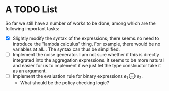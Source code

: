 # A TODO List

So far we still have a number of works to be done, among which are the following important tasks:

- [x] Slightly modify the syntax of the expressions; there seems no need to introduce the "lambda calculus" thing. For example, there would be no variables at all... The syntax can thus be simplified.
- [ ] Implement the noise generator. I am not sure whether if this is directly integrated into the aggregation expressions. It seems to be more natural and easier for us to implement if we just let the type constructor take it as an argument.
- [ ] Implement the evaluation rule for binary expressions $e_1 \oplus e_2$.
  - What should be the policy checking logic?
